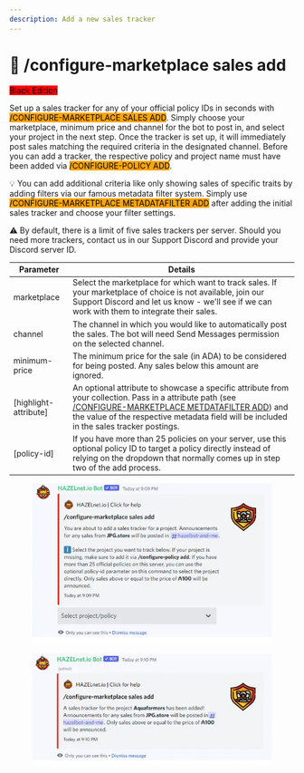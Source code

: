 ```yaml
---
description: Add a new sales tracker
---
```


# 🛒 /configure-marketplace sales add

<mark style="background-color:red;">Black Edition</mark>

Set up a sales tracker for any of your official policy IDs in seconds with <mark style="background-color:orange;">/CONFIGURE-MARKETPLACE SALES ADD</mark>. Simply choose your marketplace, minimum price and channel for the bot to post in, and select your project in the next step. Once the tracker is set up, it will immediately post sales matching the required criteria in the designated channel. Before you can add a tracker, the respective policy and project name must have been added via <mark style="background-color:orange;">/CONFIGURE-POLICY ADD</mark>.

💡 You can add additional criteria like only showing sales of specific traits by adding filters via our famous metadata filter system. Simply use <mark style="background-color:orange;">/CONFIGURE-MARKETPLACE METADATAFILTER ADD</mark> after adding the initial sales tracker and choose your filter settings.

⚠ By default, there is a limit of five sales trackers per server. Should you need more trackers, contact us in our Support Discord and provide your Discord server ID.

| Parameter              | Details                                                                                                                                                                                                                                                                                                                                 |
| ---------------------- | --------------------------------------------------------------------------------------------------------------------------------------------------------------------------------------------------------------------------------------------------------------------------------------------------------------------------------------- |
| marketplace            | Select the marketplace for which want to track sales. If your marketplace of choice is not available, join our Support Discord and let us know - we'll see if we can work with them to integrate their sales.                                                                                                                           |
| channel                | The channel in which you would like to automatically post the sales. The bot will need Send Messages permission on the selected channel.                                                                                                                                                                                                |
| minimum-price          | The minimum price for the sale (in ADA) to be considered for being posted. Any sales below this amount are ignored.                                                                                                                                                                                                                     |
| \[highlight-attribute] | An optional attribute to showcase a specific attribute from your collection. Pass in a attribute path (see [/CONFIGURE-MARKETPLACE METDATAFILTER ADD](https://www.vibrantnet.io/documentation/configure-marketplace-metadatafilter-add)) and the value of the respective metadata field will be included in the sales tracker postings. |
| \[policy-id]           | If you have more than 25 policies on your server, use this optional policy ID to target a policy directly instead of relying on the dropdown that normally comes up in step two of the add process.                                                                                                                                     |

<figure><img src="../../../../.gitbook/assets/image (33).png" alt=""><figcaption></figcaption></figure>

<figure><img src="../../../../.gitbook/assets/image (34).png" alt=""><figcaption></figcaption></figure>

